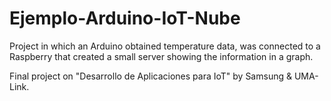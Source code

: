 # Ejemplo-Arduino-IoT-Nube
Project in which an Arduino obtained temperature data, was connected to a Raspberry that created a small server showing the information in a graph.

Final project on "Desarrollo de Aplicaciones para IoT" by Samsung & UMA-Link.

